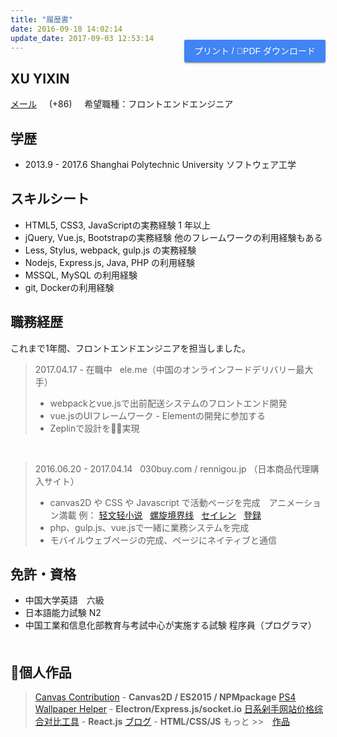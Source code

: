 ```yaml
---
title: "履歴書"
date: 2016-09-18 14:02:14
update_date: 2017-09-03 12:53:14
---
```


<button id="print" onclick="print();ga('send','event','click','resumeDownload')">プリント / PDF ダウンロード </button>

## XU YIXIN

[メール](mailto:xingoxu@gmail.com) &nbsp;&nbsp;&nbsp; (+86) <script type="text/javascript" src="https://od8634671.qnssl.com/phone.js"></script> &nbsp;&nbsp;&nbsp; 希望職種：フロントエンドエンジニア
  
  
## 学歴
- 2013.9 - 2017.6  Shanghai Polytechnic University  ソフトウェア工学

## スキルシート
- HTML5, CSS3, JavaScriptの実務経験 1 年以上
- jQuery, Vue.js, Bootstrapの実務経験 他のフレームワークの利用経験もある
- Less, Stylus, webpack, gulp.js の実務経験
- Nodejs, Express.js, Java, PHP の利用経験
- MSSQL, MySQL の利用経験
- git, Dockerの利用経験

## 職務経歴

これまで1年間、フロントエンドエンジニアを担当しました。

> 2017.04.17 - 在職中 &nbsp; ele.me（中国のオンラインフードデリバリー最大手）
> - webpackとvue.jsで出前配送システムのフロントエンド開発
> - vue.jsのUIフレームワーク - Elementの開発に参加する
> - Zeplinで設計を実現

<br>

> 2016.06.20 - 2017.04.14 &nbsp; 030buy.com / rennigou.jp （日本商品代理購入サイト）
> - canvas2D や CSS や Javascript で活動ページを完成　アニメーション満載 例： [轻文轻小说](http://www.030buy.net/special/2016.9.6.qwqxs/) &nbsp; [螺旋境界线](http://www.030buy.net/special/2016.8.9.hh/) &nbsp; [セイレン](http://www.030buy.net/special/2017.3.16.ql/) &nbsp; [登録](https://user.030buy.net/login)
> - php、gulp.js、vue.jsで一緒に業務システムを完成
> - モバイルウェブページの完成、ページにネイティブと通信
　　

## 免許・資格
- 中国大学英語　六級
- 日本語能力試験 N2
- 中国工業和信息化部教育与考試中心が実施する試験 程序員（プログラマ）
　　


## 個人作品
> [Canvas Contribution](https://github.com/xingoxu/canvas-contribution) - **Canvas2D / ES2015 / NPMpackage**
> [PS4 Wallpaper Helper](http://works.xingoxu.com/ps4helper/) - **Electron/Express.js/socket.io**
> [日系剁手网站价格综合对比工具](http://works.xingoxu.com/buy-calc/) - **React.js**
> [ブログ](https://blog.xingoxu.com/) - **HTML/CSS/JS**
> もっと \>\>　[作品](http://works.xingoxu.com/)


<style markdown="0">
  #print {
    float: right;
    margin-top: -34px;
    background: rgb(65, 132, 243);
    color: #FFF;
    border: 0;
    outline: 0;
    padding: 0 16px;
    border-radius: 2px;
    font-size: 14px;
    line-height: 36px;
    cursor: pointer;
    transition: .3s all ease;
    box-shadow: 0 2px 2px 0 rgba(0,0,0,.14), 0 1px 5px 0 rgba(0,0,0,.12), 0 3px 1px -2px rgba(0,0,0,.2);    
  }
  #print:hover {
    background: rgba(65, 132, 243,.8);
  }
  #print:focus {
    background: #3a78de;
  }
  #print:active {
    background: #3264b7;
    box-shadow: 0 8px 10px 1px rgba(0,0,0,.14), 0 3px 14px 2px rgba(0,0,0,.12), 0 5px 5px -3px rgba(0,0,0,.4);
  }
  @media print {
    #comments, #footer,.article-share,.right-col,#print {
      display: none;
    }
    #container .mid-col {
      right: 0;
    }
    .article {
      margin: 0;
      padding: 0;
      box-shadow: none;
    }
    .article-title {
      margin-bottom: 0;
    }
    .article-entry {
      margin-top: 10px;
    }
    #XU-YIXIN {
      margin-top: 0;
    }
    body {
      background: #FFF;
      font-size: 14px;
    }
  }
</style>